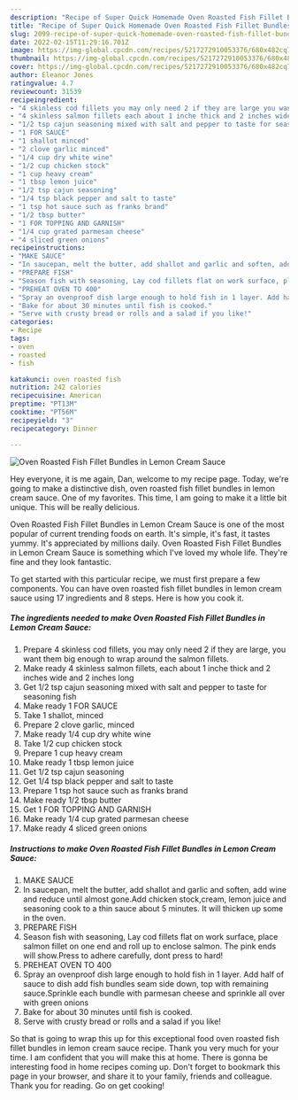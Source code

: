 ```yaml
---
description: "Recipe of Super Quick Homemade Oven Roasted Fish Fillet Bundles in Lemon Cream Sauce"
title: "Recipe of Super Quick Homemade Oven Roasted Fish Fillet Bundles in Lemon Cream Sauce"
slug: 2099-recipe-of-super-quick-homemade-oven-roasted-fish-fillet-bundles-in-lemon-cream-sauce
date: 2022-02-15T11:29:16.701Z
image: https://img-global.cpcdn.com/recipes/5217272910053376/680x482cq70/oven-roasted-fish-fillet-bundles-in-lemon-cream-sauce-recipe-main-photo.jpg
thumbnail: https://img-global.cpcdn.com/recipes/5217272910053376/680x482cq70/oven-roasted-fish-fillet-bundles-in-lemon-cream-sauce-recipe-main-photo.jpg
cover: https://img-global.cpcdn.com/recipes/5217272910053376/680x482cq70/oven-roasted-fish-fillet-bundles-in-lemon-cream-sauce-recipe-main-photo.jpg
author: Eleanor Jones
ratingvalue: 4.7
reviewcount: 31539
recipeingredient:
- "4 skinless cod fillets you may only need 2 if they are large you want them big enough to wrap around the salmon fillets"
- "4 skinless salmon fillets each about 1 inche thick and 2 inches wide and 2 inches long"
- "1/2 tsp cajun seasoning mixed with salt and pepper to taste for seasoning fish"
- "1 FOR SAUCE"
- "1 shallot minced"
- "2 clove garlic minced"
- "1/4 cup dry white wine"
- "1/2 cup chicken stock"
- "1 cup heavy cream"
- "1 tbsp lemon juice"
- "1/2 tsp cajun seasoning"
- "1/4 tsp black pepper and salt to taste"
- "1 tsp hot sauce such as franks brand"
- "1/2 tbsp butter"
- "1 FOR TOPPING AND GARNISH"
- "1/4 cup grated parmesan cheese"
- "4 sliced green onions"
recipeinstructions:
- "MAKE SAUCE"
- "In saucepan, melt the butter, add shallot and garlic and soften, add wine and reduce until almost gone.Add chicken stock,cream, lemon juice and seasoning cook to a thin sauce about 5 minutes. It will thicken up some in the oven."
- "PREPARE FISH"
- "Season fish with seasoning, Lay cod fillets flat on work surface, place salmon fillet on one end and roll up to enclose salmon. The pink ends will show.Press to adhere carefully, dont press to hard!"
- "PREHEAT OVEN TO 400"
- "Spray an ovenproof dish large enough to hold fish in 1 layer. Add half of sauce to dish add fish bundles seam side down, top with remaining sauce.Sprinkle each bundle with parmesan cheese and sprinkle all over with green onions"
- "Bake for about 30 minutes until fish is cooked."
- "Serve with crusty bread or rolls and a salad if you like!"
categories:
- Recipe
tags:
- oven
- roasted
- fish

katakunci: oven roasted fish 
nutrition: 242 calories
recipecuisine: American
preptime: "PT13M"
cooktime: "PT56M"
recipeyield: "3"
recipecategory: Dinner

---
```



![Oven Roasted Fish Fillet Bundles in Lemon Cream Sauce](https://img-global.cpcdn.com/recipes/5217272910053376/680x482cq70/oven-roasted-fish-fillet-bundles-in-lemon-cream-sauce-recipe-main-photo.jpg)

Hey everyone, it is me again, Dan, welcome to my recipe page. Today, we're going to make a distinctive dish, oven roasted fish fillet bundles in lemon cream sauce. One of my favorites. This time, I am going to make it a little bit unique. This will be really delicious.

Oven Roasted Fish Fillet Bundles in Lemon Cream Sauce is one of the most popular of current trending foods on earth. It's simple, it's fast, it tastes yummy. It's appreciated by millions daily. Oven Roasted Fish Fillet Bundles in Lemon Cream Sauce is something which I've loved my whole life. They're fine and they look fantastic.




To get started with this particular recipe, we must first prepare a few components. You can have oven roasted fish fillet bundles in lemon cream sauce using 17 ingredients and 8 steps. Here is how you cook it.

<!--inarticleads1-->

##### The ingredients needed to make Oven Roasted Fish Fillet Bundles in Lemon Cream Sauce:

1. Prepare 4 skinless cod fillets, you may only need 2 if they are large, you want them big enough to wrap around the salmon fillets.
1. Make ready 4 skinless salmon fillets, each about 1 inche thick and 2 inches wide and 2 inches long
1. Get 1/2 tsp cajun seasoning mixed with salt and pepper to taste for seasoning fish
1. Make ready 1 FOR SAUCE
1. Take 1 shallot, minced
1. Prepare 2 clove garlic, minced
1. Make ready 1/4 cup dry white wine
1. Take 1/2 cup chicken stock
1. Prepare 1 cup heavy cream
1. Make ready 1 tbsp lemon juice
1. Get 1/2 tsp cajun seasoning
1. Get 1/4 tsp black pepper and salt to taste
1. Prepare 1 tsp hot sauce such as franks brand
1. Make ready 1/2 tbsp butter
1. Get 1 FOR TOPPING AND GARNISH
1. Make ready 1/4 cup grated parmesan cheese
1. Make ready 4 sliced green onions




<!--inarticleads2-->

##### Instructions to make Oven Roasted Fish Fillet Bundles in Lemon Cream Sauce:

1. MAKE SAUCE
1. In saucepan, melt the butter, add shallot and garlic and soften, add wine and reduce until almost gone.Add chicken stock,cream, lemon juice and seasoning cook to a thin sauce about 5 minutes. It will thicken up some in the oven.
1. PREPARE FISH
1. Season fish with seasoning, Lay cod fillets flat on work surface, place salmon fillet on one end and roll up to enclose salmon. The pink ends will show.Press to adhere carefully, dont press to hard!
1. PREHEAT OVEN TO 400
1. Spray an ovenproof dish large enough to hold fish in 1 layer. Add half of sauce to dish add fish bundles seam side down, top with remaining sauce.Sprinkle each bundle with parmesan cheese and sprinkle all over with green onions
1. Bake for about 30 minutes until fish is cooked.
1. Serve with crusty bread or rolls and a salad if you like!




So that is going to wrap this up for this exceptional food oven roasted fish fillet bundles in lemon cream sauce recipe. Thank you very much for your time. I am confident that you will make this at home. There is gonna be interesting food in home recipes coming up. Don't forget to bookmark this page in your browser, and share it to your family, friends and colleague. Thank you for reading. Go on get cooking!
